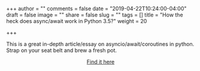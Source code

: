 +++
author = ""
comments = false
date = "2019-04-22T10:24:00-04:00"
draft = false
image = ""
share = false
slug = ""
tags = []
title = "How the heck does async/await work in Python 3.5?"
weight = 20

+++

<i class="fas fa-paperclip"></i>
<p>This is a great in-depth article/essay on asyncio/await/coroutines in python. Strap on your seat belt and brew a fresh pot.</p>
<center><a href="https://snarky.ca/how-the-heck-does-async-await-work-in-python-3-5/">Find it here</a></center>
